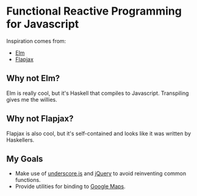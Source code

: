 # Functional Reactive Programming for Javascript
Inspiration comes from:
- [Elm](http://elm-lang.org/)
- [Flapjax](http://www.flapjax-lang.org/)

## Why not Elm?
Elm is really cool, but it's Haskell that compiles to Javascript. Transpiling gives me the willies.

## Why not Flapjax?
Flapjax is also cool, but it's self-contained and looks like it was written by Haskellers. 

## My Goals
- Make use of [underscore.js](http://underscorejs.org/) and [jQuery](http://jquery.com/) to avoid reinventing common functions.
- Provide utilities for binding to [Google Maps](https://developers.google.com/maps/documentation/javascript/reference).
